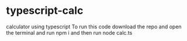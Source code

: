 # typescript-calc
calculator using typescript
To run this code download the repo and open the terminal and run 
npm i
and then run 
node calc.ts
